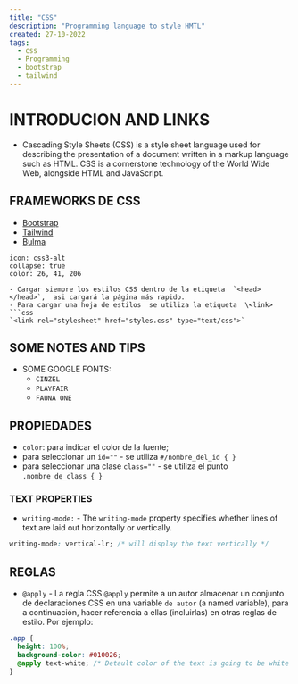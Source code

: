 ```yaml
---
title: "CSS"
description: "Programming language to style HMTL"
created: 27-10-2022
tags:
  - css
  - Programming
  - bootstrap
  - tailwind
---
```


# INTRODUCION AND LINKS

- Cascading Style Sheets (CSS) is a style sheet language used for describing the presentation of a document written in a markup language such as HTML. CSS is a cornerstone technology of the World Wide Web, alongside HTML and JavaScript.

## FRAMEWORKS DE CSS

- [Bootstrap](https://getbootstrap.com/)
- [Tailwind](https://tailwindcss.com/)
- [Bulma](https://bulma.io/)

````ad-note
icon: css3-alt
collapse: true
color: 26, 41, 206

- Cargar siempre los estilos CSS dentro de la etiqueta  `<head></head>`,  asi cargará la página más rapido.
- Para cargar una hoja de estilos  se utiliza la etiqueta  \<link>
```css
`<link rel="stylesheet" href="styles.css" type="text/css">`
````

## SOME NOTES AND TIPS

- SOME GOOGLE FONTS:
  - `CINZEL`
  - `PLAYFAIR`
  - `FAUNA ONE`

## PROPIEDADES

- `color`: para indicar el color de la fuente;
- para seleccionar un `id=""` - se utiliza `#/nombre_del_id { }`
- para seleccionar una clase `class=""` - se utiliza el punto `.nombre_de_class { }`

### TEXT PROPERTIES

- `writing-mode:` - The `writing-mode` property specifies whether lines of text are laid out horizontally or vertically.

```css
writing-mode: vertical-lr; /* will display the text vertically */
```

## REGLAS

- `@apply` - La regla CSS `@apply` permite a un autor almacenar un conjunto de declaraciones CSS en una variable `de autor` (a named variable), para a continuación, hacer referencia a ellas (incluirlas) en otras reglas de estilo. Por ejemplo:

```css
.app {
  height: 100%;
  background-color: #010026;
  @apply text-white; /* Detault color of the text is going to be white */
}
```
